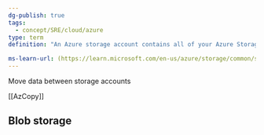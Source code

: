 ```yaml
---
dg-publish: true
tags:
  - concept/SRE/cloud/azure 
type: term
definition: "An Azure storage account contains all of your Azure Storage data objects: blobs, files, queues, and tables."

ms-learn-url: (https://learn.microsoft.com/en-us/azure/storage/common/storage-account-overview)
---
```


Move data between storage accounts

[[AzCopy]]

## Blob storage
